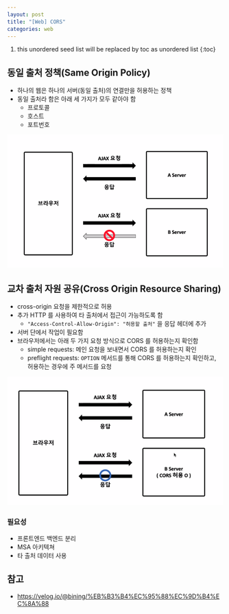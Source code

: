 ```yaml
---
layout: post
title: "[Web] CORS"
categories: web
---
```


1. this unordered seed list will be replaced by toc as unordered list
{:toc}

## 동일 출처 정책(Same Origin Policy)

- 하나의 웹은 하나의 서버(동일 출처)의 연결만을 허용하는 정책
- 동일 출처라 함은 아래 세 가지가 모두 같아야 함
  - 프로토콜
  - 호스트
  - 포트번호

![SOP](/assets/img/sop.png)

## 교차 출처 자원 공유(Cross Origin Resource Sharing)

- cross-origin 요청을 제한적으로 허용
- 추가 HTTP 를 사용하여 타 출처에서 접근이 가능하도록 함
  - `"Access-Control-Allow-Origin": "허용할 출처"` 을 응답 헤더에 추가
- 서버 단에서 작업이 필요함
- 브라우저에서는 아래 두 가지 요청 방식으로 CORS 를 허용하는지 확인함
  - simple requests: 메인 요청을 보내면서 CORS 를 허용하는지 확인
  - preflight requests: `OPTION` 메서드를 통해 CORS 를 허용하는지 확인하고, 허용하는 경우에 주 메서드를 요청

![CORS](/assets/img/cors.png)

### 필요성

- 프론트엔드 백엔드 분리
- MSA 아키텍쳐
- 타 출처 데이터 사용

## 참고

- <https://velog.io/@bining/%EB%B3%B4%EC%95%88%EC%9D%B4%EC%8A%88>